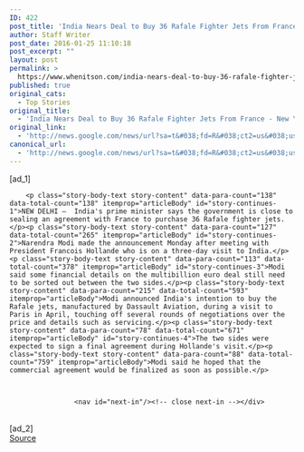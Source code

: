 ```yaml
---
ID: 422
post_title: 'India Nears Deal to Buy 36 Rafale Fighter Jets From France &#8211; New York Times'
author: Staff Writer
post_date: 2016-01-25 11:10:18
post_excerpt: ""
layout: post
permalink: >
  https://www.whenitson.com/india-nears-deal-to-buy-36-rafale-fighter-jets-from-france-new-york-times/
published: true
original_cats:
  - Top Stories
original_title:
  - 'India Nears Deal to Buy 36 Rafale Fighter Jets From France - New York Times'
original_link:
  - 'http://news.google.com/news/url?sa=t&#038;fd=R&#038;ct2=us&#038;usg=AFQjCNFw2jmBVD0OzWjCspLFO_c1cLhHRg&#038;clid=c3a7d30bb8a4878e06b80cf16b898331&#038;cid=52779035578007&#038;ei=mQKmVpiJJNe9hAH59YDoBg&#038;url=http://www.nytimes.com/aponline/2016/01/25/world/asia/ap-as-india-france.html'
canonical_url:
  - 'http://news.google.com/news/url?sa=t&#038;fd=R&#038;ct2=us&#038;usg=AFQjCNFw2jmBVD0OzWjCspLFO_c1cLhHRg&#038;clid=c3a7d30bb8a4878e06b80cf16b898331&#038;cid=52779035578007&#038;ei=mQKmVpiJJNe9hAH59YDoBg&#038;url=http://www.nytimes.com/aponline/2016/01/25/world/asia/ap-as-india-france.html'
---
```

 [ad_1]
<br><div id="story-body" readability="64.689578713969">

        
        
        

        

                
        <p class="story-body-text story-content" data-para-count="138" data-total-count="138" itemprop="articleBody" id="story-continues-1">NEW DELHI —  India's prime minister says the government is close to sealing an agreement with France to purchase 36 Rafale fighter jets.</p><p class="story-body-text story-content" data-para-count="127" data-total-count="265" itemprop="articleBody" id="story-continues-2">Narendra Modi made the announcement Monday after meeting with President Francois Hollande who is on a three-day visit to India.</p><p class="story-body-text story-content" data-para-count="113" data-total-count="378" itemprop="articleBody" id="story-continues-3">Modi said some financial details on the multibillion euro deal still need to be sorted out between the two sides.</p><p class="story-body-text story-content" data-para-count="215" data-total-count="593" itemprop="articleBody">Modi announced India's intention to buy the Rafale jets, manufactured by Dassault Aviation, during a visit to Paris in April, touching off several rounds of negotiations over the price and details such as servicing.</p><p class="story-body-text story-content" data-para-count="78" data-total-count="671" itemprop="articleBody" id="story-continues-4">The two sides were expected to sign a final agreement during Hollande's visit.</p><p class="story-body-text story-content" data-para-count="88" data-total-count="759" itemprop="articleBody">Modi said he hoped that the commercial agreement would be finalized as soon as possible.</p>
        
                                                
        
                    <nav id="next-in"/><!-- close next-in --></div>
<br>[ad_2]
<br><a href="http://news.google.com/news/url?sa=t&#038;fd=R&#038;ct2=us&#038;usg=AFQjCNFw2jmBVD0OzWjCspLFO_c1cLhHRg&#038;clid=c3a7d30bb8a4878e06b80cf16b898331&#038;cid=52779035578007&#038;ei=mQKmVpiJJNe9hAH59YDoBg&#038;url=http://www.nytimes.com/aponline/2016/01/25/world/asia/ap-as-india-france.html">Source </a>